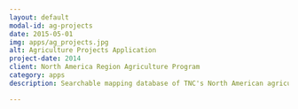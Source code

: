 ```yaml
---
layout: default
modal-id: ag-projects
date: 2015-05-01
img: apps/ag_projects.jpg
alt: Agriculture Projects Application
project-date: 2014
client: North America Region Agriculture Program
category: apps
description: Searchable mapping database of TNC's North American agriculture projects. Visit the website <a href="http://nascience.us/projects/ag/">here</a>.

---
```


